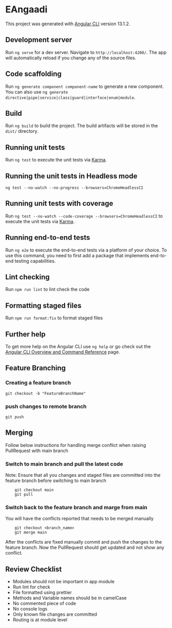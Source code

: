 # EAngaadi

This project was generated with [Angular CLI](https://github.com/angular/angular-cli) version 13.1.2.

## Development server

Run `ng serve` for a dev server. Navigate to `http://localhost:4200/`. The app will automatically reload if you change any of the source files.

## Code scaffolding

Run `ng generate component component-name` to generate a new component. You can also use `ng generate directive|pipe|service|class|guard|interface|enum|module`.

## Build

Run `ng build` to build the project. The build artifacts will be stored in the `dist/` directory.

## Running unit tests

Run `ng test` to execute the unit tests via [Karma](https://karma-runner.github.io).

## Running the unit tests in Headless mode

`ng test --no-watch --no-progress --browsers=ChromeHeadlessCI`

## Running unit tests with coverage

Run `ng test --no-watch --code-coverage --browsers=ChromeHeadlessCI` to execute the unit tests via [Karma](https://karma-runner.github.io).


## Running end-to-end tests

Run `ng e2e` to execute the end-to-end tests via a platform of your choice. To use this command, you need to first add a package that implements end-to-end testing capabilities.

## Lint checking 

Run `npm run lint` to lint check the code

## Formatting staged files 

Run `npm run format:fix` to format staged files 

## Further help

To get more help on the Angular CLI use `ng help` or go check out the [Angular CLI Overview and Command Reference](https://angular.io/cli) page.

## Feature Branching 

### Creating a feature branch

```
git checkout -b "FeatureBranchName"
```
### push changes to remote branch

```
git push 

```

## Merging

Follow below instructions for handling merge conflict when raising PullRequest with main branch

### Switch to main branch and pull the latest code

Note: Ensure that all you changes and staged files are committed into the feature branch before switching to main branch

```
    git checkout main
    git pull
```

### Switch back to the feature branch and marge from main

You will have the conflicts reported that needs to be merged manually 

```
    git checkout <branch_name>
    git merge main
```

After the conflicts are fixed manually commit and push the changes to the feature branch. Now the PullRequest should get updated and not show any conflict.


## Review Checklist

- Modules should not be important in app module
- Run lint for check
- File formatted using prettier
- Methods and Variable names should be in camelCase
- No commented piece of code
- No console logs
- Only known file changes are committed
- Routing is at module level
